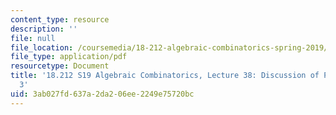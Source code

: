 ```yaml
---
content_type: resource
description: ''
file: null
file_location: /coursemedia/18-212-algebraic-combinatorics-spring-2019/3ab027fd637a2da206ee2249e75720bc_MIT18_212S19_lec38.pdf
file_type: application/pdf
resourcetype: Document
title: '18.212 S19 Algebraic Combinatorics, Lecture 38: Discussion of Problem Set
  3'
uid: 3ab027fd-637a-2da2-06ee-2249e75720bc
---
```

